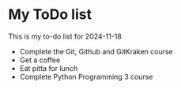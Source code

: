 # My ToDo list

This is my to-do list for 2024-11-18

- Complete the Git, Github and GitKraken course
- Get a coffee
- Eat pitta for lunch
- Complete Python Programming 3 course